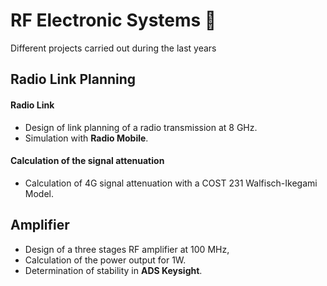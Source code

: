 # RF Electronic Systems 📡
Different projects carried out during the last years


## Radio Link Planning
#### Radio Link 
- Design of link planning of a radio transmission at 8 GHz.
- Simulation with **Radio Mobile**.


#### Calculation of the signal attenuation 
- Calculation of 4G signal attenuation with a COST 231 Walfisch-Ikegami Model.


## Amplifier 
- Design of a three stages RF amplifier at 100 MHz, 
- Calculation of the power output for 1W.
- Determination of stability in **ADS Keysight**.



